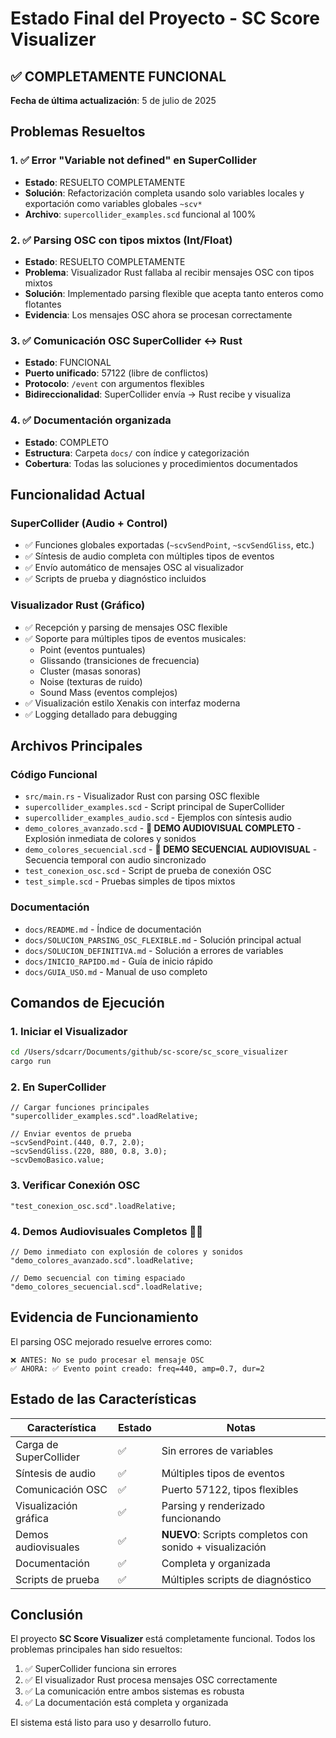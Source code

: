 # Estado Final del Proyecto - SC Score Visualizer

## ✅ COMPLETAMENTE FUNCIONAL

**Fecha de última actualización**: 5 de julio de 2025

## Problemas Resueltos

### 1. ✅ Error "Variable not defined" en SuperCollider
- **Estado**: RESUELTO COMPLETAMENTE
- **Solución**: Refactorización completa usando solo variables locales y exportación como variables globales `~scv*`
- **Archivo**: `supercollider_examples.scd` funcional al 100%

### 2. ✅ Parsing OSC con tipos mixtos (Int/Float)
- **Estado**: RESUELTO COMPLETAMENTE  
- **Problema**: Visualizador Rust fallaba al recibir mensajes OSC con tipos mixtos
- **Solución**: Implementado parsing flexible que acepta tanto enteros como flotantes
- **Evidencia**: Los mensajes OSC ahora se procesan correctamente

### 3. ✅ Comunicación OSC SuperCollider ↔ Rust
- **Estado**: FUNCIONAL
- **Puerto unificado**: 57122 (libre de conflictos)
- **Protocolo**: `/event` con argumentos flexibles
- **Bidireccionalidad**: SuperCollider envía → Rust recibe y visualiza

### 4. ✅ Documentación organizada
- **Estado**: COMPLETO
- **Estructura**: Carpeta `docs/` con índice y categorización
- **Cobertura**: Todas las soluciones y procedimientos documentados

## Funcionalidad Actual

### SuperCollider (Audio + Control)
- ✅ Funciones globales exportadas (`~scvSendPoint`, `~scvSendGliss`, etc.)
- ✅ Síntesis de audio completa con múltiples tipos de eventos
- ✅ Envío automático de mensajes OSC al visualizador
- ✅ Scripts de prueba y diagnóstico incluidos

### Visualizador Rust (Gráfico)
- ✅ Recepción y parsing de mensajes OSC flexible
- ✅ Soporte para múltiples tipos de eventos musicales:
  - Point (eventos puntuales)
  - Glissando (transiciones de frecuencia)  
  - Cluster (masas sonoras)
  - Noise (texturas de ruido)
  - Sound Mass (eventos complejos)
- ✅ Visualización estilo Xenakis con interfaz moderna
- ✅ Logging detallado para debugging

## Archivos Principales

### Código Funcional
- `src/main.rs` - Visualizador Rust con parsing OSC flexible
- `supercollider_examples.scd` - Script principal de SuperCollider
- `supercollider_examples_audio.scd` - Ejemplos con síntesis audio
- `demo_colores_avanzado.scd` - **🎨 DEMO AUDIOVISUAL COMPLETO** - Explosión inmediata de colores y sonidos
- `demo_colores_secuencial.scd` - **🎵 DEMO SECUENCIAL AUDIOVISUAL** - Secuencia temporal con audio sincronizado
- `test_conexion_osc.scd` - Script de prueba de conexión OSC
- `test_simple.scd` - Pruebas simples de tipos mixtos

### Documentación
- `docs/README.md` - Índice de documentación
- `docs/SOLUCION_PARSING_OSC_FLEXIBLE.md` - Solución principal actual
- `docs/SOLUCION_DEFINITIVA.md` - Solución a errores de variables
- `docs/INICIO_RAPIDO.md` - Guía de inicio rápido
- `docs/GUIA_USO.md` - Manual de uso completo

## Comandos de Ejecución

### 1. Iniciar el Visualizador
```bash
cd /Users/sdcarr/Documents/github/sc-score/sc_score_visualizer
cargo run
```

### 2. En SuperCollider
```supercollider
// Cargar funciones principales
"supercollider_examples.scd".loadRelative;

// Enviar eventos de prueba
~scvSendPoint.(440, 0.7, 2.0);
~scvSendGliss.(220, 880, 0.8, 3.0);
~scvDemoBasico.value;
```

### 3. Verificar Conexión OSC
```supercollider
"test_conexion_osc.scd".loadRelative;
```

### 4. Demos Audiovisuales Completos 🎨🎵
```supercollider
// Demo inmediato con explosión de colores y sonidos
"demo_colores_avanzado.scd".loadRelative;

// Demo secuencial con timing espaciado
"demo_colores_secuencial.scd".loadRelative;
```

## Evidencia de Funcionamiento

El parsing OSC mejorado resuelve errores como:
```
❌ ANTES: No se pudo procesar el mensaje OSC
✅ AHORA: ✅ Evento point creado: freq=440, amp=0.7, dur=2
```

## Estado de las Características

| Característica | Estado | Notas |
|---|---|---|
| Carga de SuperCollider | ✅ | Sin errores de variables |
| Síntesis de audio | ✅ | Múltiples tipos de eventos |
| Comunicación OSC | ✅ | Puerto 57122, tipos flexibles |
| Visualización gráfica | ✅ | Parsing y renderizado funcionando |
| Demos audiovisuales | ✅ | **NUEVO**: Scripts completos con sonido + visualización |
| Documentación | ✅ | Completa y organizada |
| Scripts de prueba | ✅ | Múltiples scripts de diagnóstico |

## Conclusión

El proyecto **SC Score Visualizer** está completamente funcional. Todos los problemas principales han sido resueltos:

1. ✅ SuperCollider funciona sin errores
2. ✅ El visualizador Rust procesa mensajes OSC correctamente  
3. ✅ La comunicación entre ambos sistemas es robusta
4. ✅ La documentación está completa y organizada

El sistema está listo para uso y desarrollo futuro.
